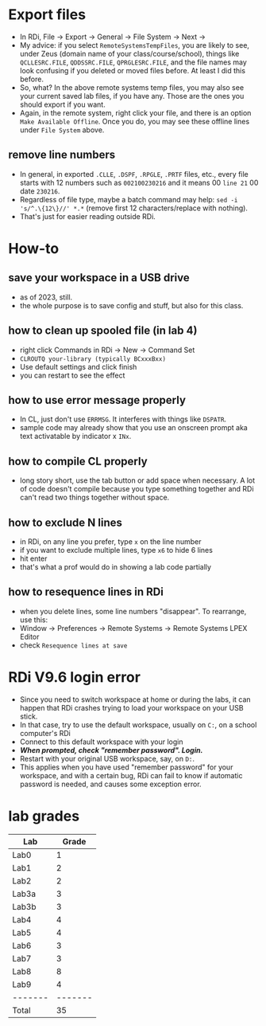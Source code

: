 # Export files
- In RDi, File -> Export -> General -> File System -> Next -> 
- My advice: if you select ```RemoteSystemsTempFiles```, you are likely to see, under Zeus (domain name of your class/course/school), things like ```QCLLESRC.FILE```, ```QDDSSRC.FILE```, ```QPRGLESRC.FILE```, and the file names may look confusing if you deleted or moved files before. At least I did this before.
- So, what? In the above remote systems temp files, you may also see your current saved lab files, if you have any. Those are the ones you should export if you want.
- Again, in the remote system, right click your file, and there is an option ```Make Available Offline```. Once you do, you may see these offline lines under ```File System``` above.

## remove line numbers
- In general, in exported ```.CLLE```, ```.DSPF```, ```.RPGLE```, ```.PRTF``` files, etc., every file starts with 12 numbers such as ```002100230216``` and it means 00 ```line 21``` 00 date ```230216```.
- Regardless of file type, maybe a batch command may help: ```sed -i 's/^.\{12\}//' *.*``` (remove first 12 characters/replace with nothing).
- That's just for easier reading outside RDi.


# How-to

## save your workspace in a USB drive
- as of 2023, still.
- the whole purpose is to save config and stuff, but also for this class.

## how to clean up spooled file (in lab 4)
- right click Commands in RDi -> New -> Command Set
- ```CLROUTQ your-library (typically BCxxxBxx)```
- Use default settings and click finish
- you can restart to see the effect

## how to use error message properly
- In CL, just don't use ```ERRMSG```. It interferes with things like ```DSPATR```.
- sample code may already show that you use an onscreen prompt aka text activatable by indicator x ```INx```.

## how to compile CL properly
- long story short, use the tab button or add space when necessary. A lot of code doesn't compile because you type something together and RDi can't read two things together without space.

## how to exclude N lines
- in RDi, on any line you prefer, type ```x``` on the line number
- if you want to exclude multiple lines, type ```x6``` to hide 6 lines
- hit enter
- that's what a prof would do in showing a lab code partially

## how to resequence lines in RDi
- when you delete lines, some line numbers "disappear". To rearrange, use this:
- Window -> Preferences -> Remote Systems -> Remote Systems LPEX Editor
- check ```Resequence lines at save```

# RDi V9.6 login error
- Since you need to switch workspace at home or during the labs, it can happen that RDi crashes trying to load your workspace on your USB stick.
- In that case, try to use the default workspace, usually on ```C:```, on a school computer's RDi
- Connect to this default workspace with your login
- ***When prompted, check "remember password". Login.***
- Restart with your original USB workspace, say, on ```D:```.
- This applies when you have used "remember password" for your workspace, and with a certain bug, RDi can fail to know if automatic password is needed, and causes some exception error.

# lab grades
| Lab   | Grade |
|-------|-------|
| Lab0  | 1     |
| Lab1  | 2     |
| Lab2  | 2     |
| Lab3a | 3     |
| Lab3b | 3     |
| Lab4  | 4     |
| Lab5  | 4     |
| Lab6  | 3     |
| Lab7  | 3     |
| Lab8  | 8     |
| Lab9  | 4     |
|-------|-------|
| Total | 35    |
